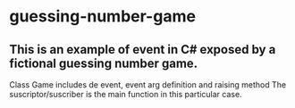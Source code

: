 # guessing-number-game

## This is an example of event in C# exposed by a fictional guessing number game.

Class Game includes de event, event arg definition and raising method
The suscriptor/suscriber is the main function in this particular case.